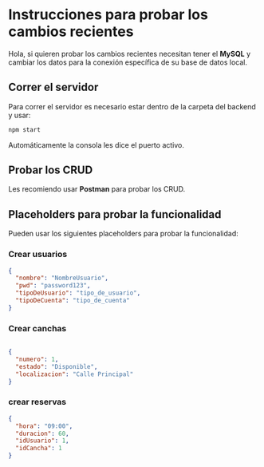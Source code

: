 # Instrucciones para probar los cambios recientes

Hola, si quieren probar los cambios recientes necesitan tener el **MySQL** y cambiar los datos para la conexión específica de su base de datos local.

## Correr el servidor

Para correr el servidor es necesario estar dentro de la carpeta del backend y usar:
```cmd
npm start
```
Automáticamente la consola les dice el puerto activo.

## Probar los CRUD

Les recomiendo usar **Postman** para probar los CRUD.

## Placeholders para probar la funcionalidad

Pueden usar los siguientes placeholders para probar la funcionalidad:

### Crear usuarios

```json
{
  "nombre": "NombreUsuario",
  "pwd": "password123",
  "tipoDeUsuario": "tipo_de_usuario",
  "tipoDeCuenta": "tipo_de_cuenta"
}
```
### Crear canchas
```json

{
  "numero": 1,
  "estado": "Disponible",
  "localizacion": "Calle Principal"
}
```
### crear reservas
```json
{
  "hora": "09:00",
  "duracion": 60,
  "idUsuario": 1,
  "idCancha": 1
}
```
